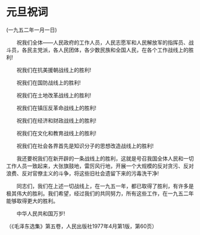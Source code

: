 # 元旦祝词   
(一九五二年一月一日)  
  
　　祝我们全体——人民政府的工作人员，人民志愿军和人民解放军的指挥员、战斗员，各民主党派，各人民团体，各少数民族和全国人民，在各个工作战线上的胜利!   
  
　　祝我们在抗美援朝战线上的胜利!   
  
　　祝我们在国防战线上的胜利!   
  
　　祝我们在土地改革战线上的胜利!   
  
　　祝我们在镇压反革命战线上的胜利!   
  
　　祝我们在经济和财政战线上的胜利!   
  
　　祝我们在文化和教育战线上的胜利!   
  
　　祝我们在社会各界首先是知识分子的思想改造战线上的胜利!   
  
　　我还要祝我们在新开辟的一条战线上的胜利，这就是号召我国全体人民和一切工作人员一致起来，大张旗鼓地，雷厉风行地，开展一个大规模的反对贪污、反对浪费、反对官僚主义的斗争，将这些旧社会遗留下来的污毒洗干净!   
  
　　同志们，我们在上述一切战线上，在一九五一年，都已取得了胜利，有许多是极其伟大的胜利。我们希望，经过我们的共同努力，所有这些工作，在一九五二年能够取得更大的胜利。   
  
　　中华人民共和国万岁!   
  
（《毛泽东选集》第五卷，人民出版社1977年4月第1版，第60页）   
  
  
   
  
　　   
  
  